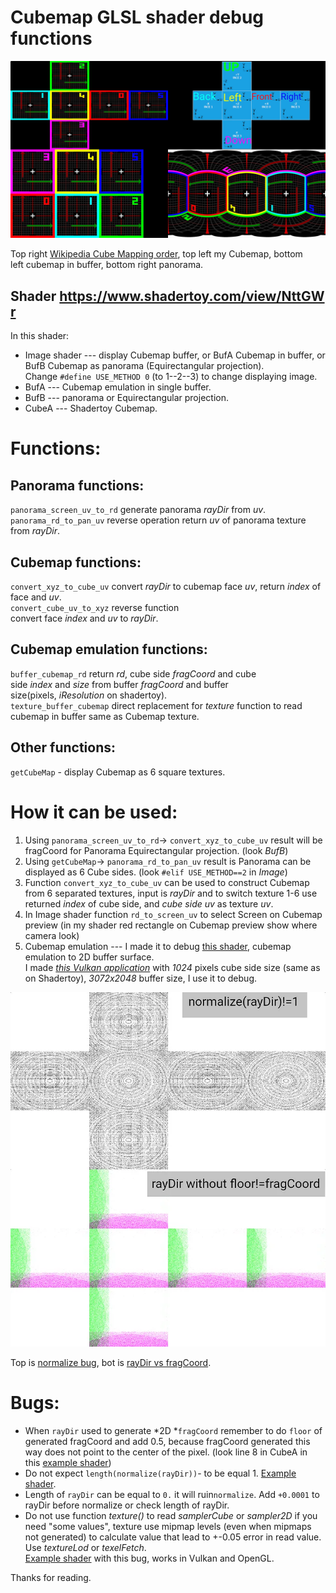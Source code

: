
Cubemap GLSL shader debug functions
===================================

![](img/1.png)

Top right [Wikipedia Cube Mapping order](https://en.wikipedia.org/wiki/Cube_mapping), top left my Cubemap, bottom left cubemap in buffer, bottom right panorama.

Shader <https://www.shadertoy.com/view/NttGWr>
----------------------------------------------

In this shader:

-   Image shader --- display Cubemap buffer, or BufA Cubemap in buffer, or BufB Cubemap as panorama (Equirectangular projection). Change `#define USE_METHOD 0` (to 1--2--3) to change displaying image.
-   BufA --- Cubemap emulation in single buffer.
-   BufB --- panorama or Equirectangular projection.
-   CubeA --- Shadertoy Cubemap.

Functions:
==========

Panorama functions:
-------------------

`panorama_screen_uv_to_rd` generate panorama *rayDir* from *uv*.\
`panorama_rd_to_pan_uv` reverse operation return *uv* of panorama texture from *rayDir*.

Cubemap functions:
------------------

`convert_xyz_to_cube_uv` convert *rayDir* to cubemap face *uv*, return *index* of face and *uv*.\
`convert_cube_uv_to_xyz` reverse function convert face *index* and *uv* to *rayDir*.

Cubemap emulation functions:
----------------------------

`buffer_cubemap_rd` return *rd*, cube side *fragCoord* and cube side *index* and *size* from buffer *fragCoord* and buffer size(pixels, *iResolution* on shadertoy).\
`texture_buffer_cubemap` direct replacement for *texture* function to read cubemap in buffer same as Cubemap texture.

Other functions:
----------------

`getCubeMap` - display Cubemap as 6 square textures.

How it can be used:
===================

1.  Using `panorama_screen_uv_to_rd`-> `convert_xyz_to_cube_uv` result will be fragCoord for Panorama Equirectangular projection. (look *BufB*)
2.  Using `getCubeMap`-> `panorama_rd_to_pan_uv` result is Panorama can be displayed as 6 Cube sides. (look `#elif USE_METHOD==2` in *Image*)
3.  Function `convert_xyz_to_cube_uv` can be used to construct Cubemap from 6 separated textures, input is *rayDir* and to switch texture 1-6 use returned *index* of cube side, and *cube side uv* as texture *uv*.
4.  In Image shader function `rd_to_screen_uv` to select Screen on Cubemap preview (in my shader red rectangle on Cubemap preview show where camera look)
5.  Cubemap emulation --- I made it to debug [this shader](https://www.shadertoy.com/view/st33z7), cubemap emulation to 2D buffer surface.\
    I made [*this Vulkan application*](https://danilw.github.io/GLSL-howto/vulkan_sh_launcher/template_cube_bin.zip) with *1024* pixels cube side size (same as on Shadertoy), *3072x2048* buffer size, I use it to debug.

![](img/2.png)

Top is [normalize bug](https://www.shadertoy.com/view/7lt3Rl), bot is [rayDir vs fragCoord](https://www.shadertoy.com/view/7l33W2).

Bugs:
=====

-   When `rayDir` used to generate *2D *`fragCoord` remember to do `floor` of generated fragCoord and add 0.5, because fragCoord generated this way does not point to the center of the pixel. (look line 8 in CubeA in this [example shader](https://www.shadertoy.com/view/7l33W2))
-   Do not expect `length(normalize(rayDir))`- to be equal 1. [Example shader](https://www.shadertoy.com/view/7lt3Rl).
-   Length of `rayDir` can be equal to `0.` it will ruin`normalize`. Add `+0.0001` to rayDir before normalize or check length of rayDir.
-   Do not use function *texture()* to read *samplerCube* or *sampler2D* if you need "some values", texture use mipmap levels (even when mipmaps not generated) to calculate value that lead to +-0.05 error in read value.\
    Use *textureLod* or *texelFetch*.\
    [Example shader](https://www.shadertoy.com/view/sltGWj) with this bug, works in Vulkan and OpenGL.

Thanks for reading.
